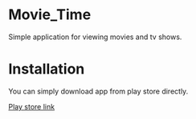 # Movie_Time
Simple application for viewing movies and tv shows.

# Installation
You can simply download app from play store directly.

[Play store link](https://play.google.com/store/apps/details?id=com.bojandolic.movietime)

